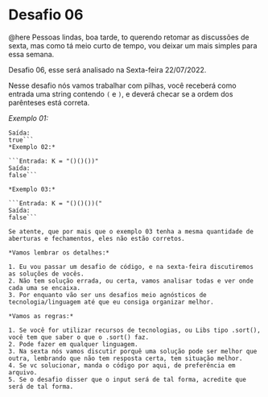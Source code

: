 # Desafio 06

@here Pessoas lindas, boa tarde, to querendo retomar as discussões de sexta, mas como tá meio curto de tempo, vou deixar um mais simples para essa semana.

Desafio 06, esse será analisado na Sexta-feira 22/07/2022.

Nesse desafio nós vamos trabalhar com pilhas, você receberá como entrada uma string contendo `(` e `)`, e deverá checar se a ordem dos parênteses está correta.

*Exemplo 01:*

```Entrada: K = "(()())"
Saída:
true```
*Exemplo 02:*

```Entrada: K = "()()())"
Saída:
false```

*Exemplo 03:*

```Entrada: K = "()()())("
Saída:
false```

Se atente, que por mais que o exemplo 03 tenha a mesma quantidade de aberturas e fechamentos, eles não estão corretos.

*Vamos lembrar os detalhes:*

1. Eu vou passar um desafio de código, e na sexta-feira discutiremos as soluções de vocês.
2. Não tem solução errada, ou certa, vamos analisar todas e ver onde cada uma se encaixa.
3. Por enquanto vão ser uns desafios meio agnósticos de tecnologia/linguagem até que eu consiga organizar melhor.

*Vamos as regras:*

1. Se você for utilizar recursos de tecnologias, ou Libs tipo .sort(), você tem que saber o que o .sort() faz.
2. Pode fazer em qualquer linguagem.
3. Na sexta nós vamos discutir porquê uma solução pode ser melhor que outra, lembrando que não tem resposta certa, tem situação melhor.
4. Se vc solucionar, manda o código por aqui, de preferência em arquivo.
5. Se o desafio disser que o input será de tal forma, acredite que será de tal forma.
